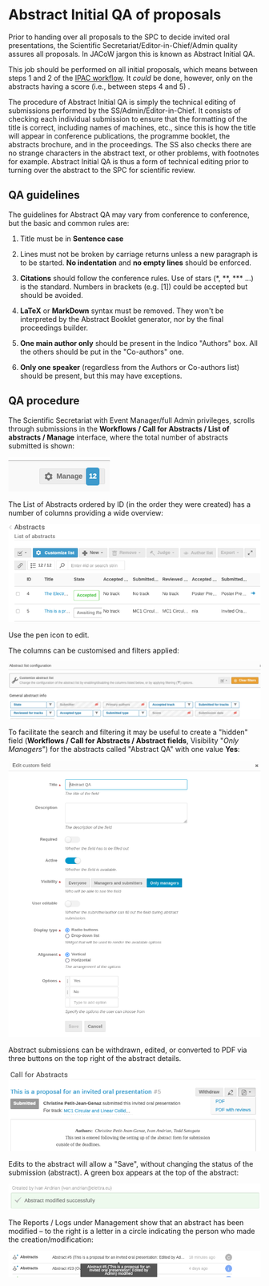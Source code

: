 # Abstract Initial QA of proposals

Prior to handing over all proposals to the SPC to decide invited oral presentations, the Scientific Secretariat/Editor-in-Chief/Admin quality assures all proposals. In JACoW jargon this is known as Abstract Initial QA.

This job should be performed on all initial proposals, which means between steps 1 and 2 of the [IPAC workflow](intro.md#normal-ipac-workflow). It *could* be done, however, only on the abstracts having a score (i.e., between steps 4 and 5) .

The procedure of Abstract Initial QA is simply the technical editing of submissions performed by the SS/Admin/Editor-in-Chief. It consists of checking each individual submission to ensure that the formatting of the title is correct, including names of machines, etc., since this is how the title will appear in conference publications, the programme booklet, the abstracts brochure, and in the proceedings. The SS also checks there are no strange characters in the abstract text, or other problems, with footnotes for example. Abstract Initial QA is thus a form of technical editing prior to turning over the abstract to the SPC for scientific review.

## QA guidelines

The guidelines for Abstract QA may vary from conference to conference, but the basic and common rules are:

1. Title must be in **Sentence case** 

2. Lines must not be broken by carriage returns unless a new paragraph is 
   to be started. **No indentation** and **no empty lines** should be enforced.  

3. **Citations** should follow the conference rules. Use of stars (\*, \**, \*** 
   ...) is the standard. Numbers in brackets (e.g. [1]) could be accepted but should 
   be avoided.  

4. **LaTeX** or **MarkDown** syntax must be removed. They 
   won't be interpreted by the Abstract Booklet generator, nor by the final
   proceedings builder.  

5. **One main author only** should be present in the Indico "Authors" box. All the others should be put in the "Co-authors" one.  

6. **Only one speaker** (regardless from the Authors or Co-authors list) should be present, but this may have exceptions.

## QA procedure

The Scientific Secretariat with Event Manager/full Admin privileges, scrolls through submissions in the **Workflows / Call for Abstracts / List of abstracts / Manage** interface, where the total number of abstracts submitted is shown:

![](img/manage_button.png)

The List of Abstracts ordered by ID (in the order they were created) has a number of columns providing a wide overview:

![](img/abstracts_list.png)

Use the pen icon to edit.

The columns can be customised and filters applied:

![](img/abstracts_list_customisation.png)

To facilitate the search and filtering it may be useful to create a "hidden" field (**Workflows / Call for Abstracts / Abstract fields**, Visibility "*Only Managers*") for the abstracts called "Abstract QA" with one value **Yes**: 

![](img/custom_fields.png)

Abstract submissions can be withdrawn, edited, or converted to PDF via three buttons on the top right of the abstract details.

![](img/abstracts_actions.png)

Edits to the abstract will allow a "Save", without changing the status of the submission (abstract). A green box appears at the top of the abstract:

![](img/abstract_saved.png)

The Reports / Logs under Management show that an
abstract has been modified – to the right is a letter in a circle
indicating the person who made the creation/modification:

![](img/abstract_log.png)
